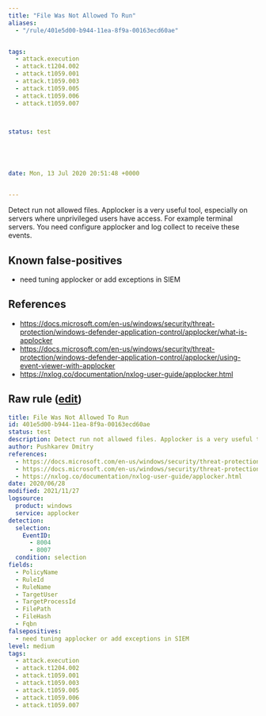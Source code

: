 ```yaml
---
title: "File Was Not Allowed To Run"
aliases:
  - "/rule/401e5d00-b944-11ea-8f9a-00163ecd60ae"


tags:
  - attack.execution
  - attack.t1204.002
  - attack.t1059.001
  - attack.t1059.003
  - attack.t1059.005
  - attack.t1059.006
  - attack.t1059.007



status: test





date: Mon, 13 Jul 2020 20:51:48 +0000


---
```


Detect run not allowed files. Applocker is a very useful tool, especially on servers where unprivileged users have access. For example terminal servers. You need configure applocker and log collect to receive these events.

<!--more-->


## Known false-positives

* need tuning applocker or add exceptions in SIEM



## References

* https://docs.microsoft.com/en-us/windows/security/threat-protection/windows-defender-application-control/applocker/what-is-applocker
* https://docs.microsoft.com/en-us/windows/security/threat-protection/windows-defender-application-control/applocker/using-event-viewer-with-applocker
* https://nxlog.co/documentation/nxlog-user-guide/applocker.html


## Raw rule ([edit](https://github.com/SigmaHQ/sigma/edit/master/rules/windows/builtin/applocker/win_applocker_file_was_not_allowed_to_run.yml))
```yaml
title: File Was Not Allowed To Run
id: 401e5d00-b944-11ea-8f9a-00163ecd60ae
status: test
description: Detect run not allowed files. Applocker is a very useful tool, especially on servers where unprivileged users have access. For example terminal servers. You need configure applocker and log collect to receive these events.
author: Pushkarev Dmitry
references:
  - https://docs.microsoft.com/en-us/windows/security/threat-protection/windows-defender-application-control/applocker/what-is-applocker
  - https://docs.microsoft.com/en-us/windows/security/threat-protection/windows-defender-application-control/applocker/using-event-viewer-with-applocker
  - https://nxlog.co/documentation/nxlog-user-guide/applocker.html
date: 2020/06/28
modified: 2021/11/27
logsource:
  product: windows
  service: applocker
detection:
  selection:
    EventID:
      - 8004
      - 8007
  condition: selection
fields:
  - PolicyName
  - RuleId
  - RuleName
  - TargetUser
  - TargetProcessId
  - FilePath
  - FileHash
  - Fqbn
falsepositives:
  - need tuning applocker or add exceptions in SIEM
level: medium
tags:
  - attack.execution
  - attack.t1204.002
  - attack.t1059.001
  - attack.t1059.003
  - attack.t1059.005
  - attack.t1059.006
  - attack.t1059.007

```
